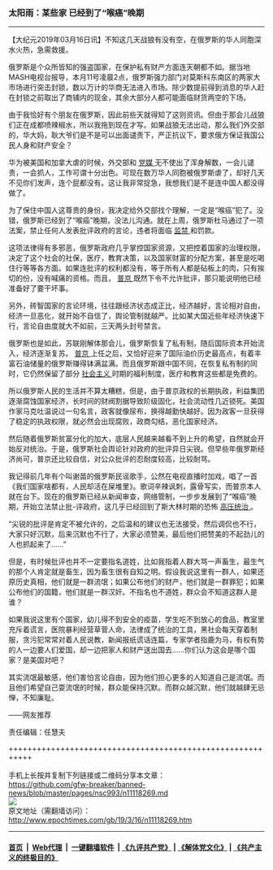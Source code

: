 ### 太阳雨：某些家 已经到了“喉癌”晚期
------------------------

<p>
 【大纪元2019年03月16日讯】不知这几天战狼有没有空，在俄罗斯的华人同胞深水火热，急需救援。
</p>
<p>
 俄罗斯是个众所皆知的强盗国家，在保护私有财产方面连天朝都不如。据当地MASH电视台报导，本月11号凌晨2点，俄罗斯强力部门对莫斯科东南区的两家大市场进行突击封锁，数以万计的华商无法进入市场。除少数提前得到消息的华人赶在封锁之前取出了商铺内的现金，其余大部分人都可能面临财货两空的下场。
</p>
<p>
 由于我恰好有个朋友在俄罗斯，因此前些天就得知了这则资讯。但由于那会儿战狼们正在成都喷辣椒水，所以我拖到现在才写。如果战狼无法出动，那么我们外交部的，华大妈，耿大爷们是不是可以出面谴责下，严正抗议下，要求俄方保证我国公民人身和财产安全？
</p>
<p>
 华为被美国和加拿大虐的时候，外交部和
 <a href="http://www.epochtimes.com/gb/tag/%E5%85%9A%E5%AA%92.html">
  党媒
 </a>
 无不使出了浑身解数，一会儿谴责，一会抓人，工作可谓十分出色。可现在数万华人同胞被俄罗斯虐了，却好几天不见你们发声，连个屁都没有。这让我非常捉急，我想我们是不是连中国人都没得做了。
</p>
<p>
 为了保住中国人这尊贵的身份，我决定给外交部找个理解，一定是“喉癌”犯了。没错，俄罗斯已经到了“喉癌”晚期，没法儿沟通。就在上周，俄罗斯杜马通过了一项法案，禁止任何人发表批评政府的言论，违者将面临
 <a href="http://www.epochtimes.com/gb/tag/%E7%9B%91%E7%A6%81.html">
  监禁
 </a>
 和罚款。
</p>
<p>
 这项法律得有多邪恶，俄罗斯政府几乎掌控国家资源，又把控着国家的治理权限，决定了这个社会的社保，医疗，教育决策，以及国家财富的分配方案，甚至是吃喝住行等等各方面。如果连批评的权利都没有，等于所有人都是砧板上的肉，只有挨切的份，没有喊痛的资格。而且，
 <a href="http://www.epochtimes.com/gb/tag/%E6%99%AE%E4%BA%AC.html">
  普京
 </a>
 既然下令不允许批评，那只能说明他已经准备好了要干坏事。
</p>
<p>
 另外，砖智国家的言论环境，往往跟经济状态成正比，经济越好，言论相对自由，经济一旦恶化，就开始不自信了，舆论管制就越严。比如某大国近些年经济快速下行，言论自由度就大不如前，三天两头封号禁言。
</p>
<p>
 俄罗斯也是如此，苏联刚解体那会儿，俄罗斯恢复了私有制，随后国际资本开始流入，经济逐渐复苏。
 <a href="http://www.epochtimes.com/gb/tag/%E6%99%AE%E4%BA%AC.html">
  普京
 </a>
 上任之后，又恰好迎来了国际油价历史最高点，有着丰富石油储量的俄罗斯赚得钵满盆满。而且俄罗斯跟中国不同，在恢复私有制的同时，它仍然保留了部分
 <a href="http://www.epochtimes.com/gb/tag/%E7%A4%BE%E4%BC%9A%E4%B8%BB%E4%B9%89.html">
  社会主义
 </a>
 时期的福利制度，医疗和教育这些都是免费的。
</p>
<p>
 所以俄罗斯人民的生活并不算太糟糕，但是，由于普京政权的长期执政，利益集团逐渐腐蚀国家经济，长时间的财阀割据导致阶级固化，社会流动性几近锁死。美国作家马克吐温说过一句名言，政客就像尿布，换得越勤快越好。因为政客一旦获得了稳定的执政权限，就必然会出现腐败，政商勾结，恶化国家经济。
</p>
<p>
 然后随着俄罗斯贫富分化的加大，底层人民越来越看不到上升的希望，自然就会开始反对统治。于是，俄罗斯社会舆论针对政府的批评异日尖锐。但早些年俄罗斯经济尚可，普京还比较自信，对公众批评的忍耐度较高，比较耐骂。
</p>
<p>
 我记得前几年有个叫谢苗的俄罗斯民谣歌手，公然在电视直播时加戏，唱了一首《我们国家啥都有，人民却活在屎堆里》。歌词辛辣讽刺，露骨写实，而普京本人就在台下。现在的俄罗斯已经从新闻审查，网络管制，一步步发展到了“喉癌”晚期，开始立法禁止批-评政府，这几乎已经回到了斯大林时期的恐怖
 <a href="http://www.epochtimes.com/gb/tag/%E9%AB%98%E5%8E%8B%E7%BB%9F%E6%B2%BB.html">
  高压统治
 </a>
 。
</p>
<p>
 “尖锐的批评是肯定不被允许的，之后温和的建议也无法接受，然后调侃也不行，大家只好沉默，后来沉默也不行了，大家必须赞美，最后他们把赞美的不起劲儿的人也抓起来了……”
</p>
<p>
 但是，有时候批评也并不一定要指名道姓，比如我指着人群大骂一声畜生，最生气的那个人肯定就是畜生，因为畜生很有自知之明。假设我说这里有一群人，如果还原历史真相，他们就是一群流氓；如果公布他们的财产，他们就是一群罪犯；如果公布他们的国籍，他们就是一群汉奸。不指名也不道姓，群众会不知道这群人是谁？
</p>
<p>
 如果我说这里有个国家，幼儿得不到安全的疫苗，学生吃不到放心的食品，教室里充斥着谎言，医院暴利经营草菅人命，法律成了统治的工具，黑社会每天穿着制服，贪污犯常常对着人民说教，新闻报纸谎话连篇，专家学者指鹿为马，有权有势的人一边要人们爱国，却一边把家人和财产送出国去……你们认为这会是哪个国家？是美国对吧？
</p>
<p>
 其实流氓最敏感，他们害怕言论自由，因为他们担心更多的人知道自己是流氓。而且他们希望自己耍流氓的时候，群众能保持沉默。而群众越沉默，他们就越肆无忌惮，不知廉耻。
</p>
<p>
 ——网友推荐
</p>
<p>
 责任编辑：任慧夫
</p>

+++++++++++++++++++++++++++++++++++++++++++++++++++++++++++<br/><br/>
手机上长按并复制下列链接或二维码分享本文章：<br/>
https://github.com/gfw-breaker/banned-news/blob/master/pages/nsc993/n11118269.md <br/>
<a href='https://github.com/gfw-breaker/banned-news/blob/master/pages/nsc993/n11118269.md'><img src='https://github.com/gfw-breaker/banned-news/blob/master/pages/nsc993/n11118269.md.png'/></a> <br/>
原文地址（需翻墙访问）：http://www.epochtimes.com/gb/19/3/16/n11118269.htm


------------------------
#### [首页](https://github.com/gfw-breaker/banned-news/blob/master/README.md) &nbsp;|&nbsp; [Web代理](https://github.com/labour-camp/helloworld) &nbsp;|&nbsp; [一键翻墙软件](https://github.com/gfw-breaker/nogfw/blob/master/README.md) &nbsp;| [《九评共产党》](https://github.com/gfw-breaker/9ping.md/blob/master/README.md#九评之一评共产党是什么) | [《解体党文化》](https://github.com/gfw-breaker/jtdwh.md/blob/master/README.md) | [《共产主义的终极目的》](https://github.com/gfw-breaker/gczydzjmd.md/blob/master/README.md)

